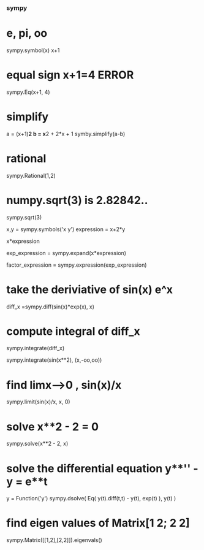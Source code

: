 ### sympy

# e, pi, oo

sympy.symbol(x)
x+1

# equal sign x+1=4 ERROR
sympy.Eq(x+1, 4)

# simplify
a = (x+1)**2
b = x**2 + 2*x + 1
symby.simplify(a-b)

# rational 
sympy.Rational(1,2)

# numpy.sqrt(3) is 2.82842..
sympy.sqrt(3)

x,y = sympy.symbols('x y')
expression = x+2*y

x*expression

exp_expression = sympy.expand(x*expression)

factor_expression = sympy.expression(exp_expression)

# take the deriviative of sin(x) e^x
diff_x =sympy.diff(sin(x)*exp(x), x)

# compute integral of diff_x
sympy.integrate(diff_x)

sympy.integrate(sin(x**2), (x,-oo,oo))

# find limx-->0 , sin(x)/x
sympy.limit(sin(x)/x, x, 0)

# solve x**2 - 2 = 0
sympy.solve(x**2 - 2, x)

# solve the differential equation y**'' - y = e**t
y = Function('y')
sympy.dsolve( Eq( y(t).diff(t,t) - y(t), exp(t) ), y(t) ) 

# find eigen values of Matrix[1 2; 2 2]
sympy.Matrix([[1,2],[2,2]]).eigenvals()





 
